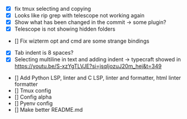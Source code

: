 - [x] fix tmux selecting and copying
- [x] Looks like rip grep with telescope not working again
- [x] Show what has been changed in the commit -> some plugin?
- [x] Telescope is not showing hidden folders
- [] Fix wizterm opt and cmd are some strange bindings
- [x] Tab indent is 8 spaces?
- [x] Selecting multiline in text and adding indent -> typecraft showed in https://youtu.be/S-xzYgTLVJE?si=jsqIjozuJ20m_hej&t=349
- [] Add Python LSP, linter and C LSP, linter and formatter, html linter formatter
- [] Tmux config
- [] Config alpha
- [] Pyenv config
- [] Make better README.md
